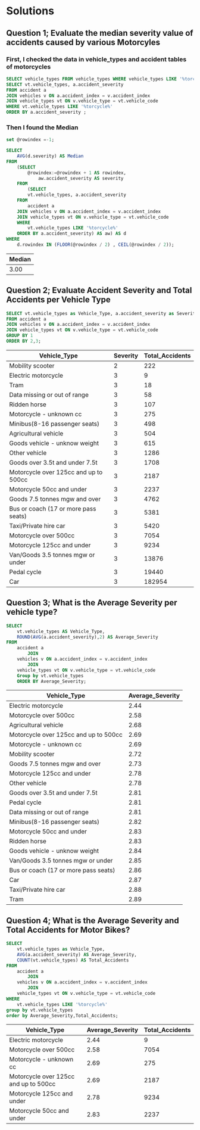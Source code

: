 # Solutions
## Question 1; Evaluate the median severity value of accidents caused by various Motorcyles
### First, I checked the data in vehicle_types and accident tables of motorcycles
````sql
SELECT vehicle_types FROM vehicle_types WHERE vehicle_types LIKE '%torcycle%';
SELECT vt.vehicle_types, a.accident_severity
FROM accident a
JOIN vehicles v ON a.accident_index = v.accident_index
JOIN vehicle_types vt ON v.vehicle_type = vt.vehicle_code
WHERE vt.vehicle_types LIKE '%torcycle%'
ORDER BY a.accident_severity ;
  ````
### Then I found the Median
````sql
set @rowindex =-1;

SELECT 
    AVG(d.severity) AS Median
FROM
    (SELECT 
        @rowindex:=@rowindex + 1 AS rowindex,
            aw.accident_severity AS severity
    FROM
        (SELECT 
        vt.vehicle_types, a.accident_severity
    FROM
        accident a
    JOIN vehicles v ON a.accident_index = v.accident_index
    JOIN vehicle_types vt ON v.vehicle_type = vt.vehicle_code
    WHERE
        vt.vehicle_types LIKE '%torcycle%'
    ORDER BY a.accident_severity) AS aw) AS d
WHERE
    d.rowindex IN (FLOOR(@rowindex / 2) , CEIL(@rowindex / 2));
  ````
  
| Median |
| ------ |
| 3.00   |

## Question 2; Evaluate Accident Severity and Total Accidents per Vehicle Type
````sql
SELECT vt.vehicle_types as Vehicle_Type, a.accident_severity as Severity, count(vt.vehicle_types) as Total_Accidents
FROM accident a
JOIN vehicles v ON a.accident_index = v.accident_index
JOIN vehicle_types vt ON v.vehicle_type = vt.vehicle_code
GROUP BY 1
ORDER BY 2,3;
  ````
  
| Vehicle_Type                           | Severity | Total_Accidents |
| -------------------------------------  | -------- | --------------- |
| Mobility scooter                       | 2        | 222             |
| Electric motorcycle                    | 3        | 9               |
| Tram                                   | 3        | 18              |
| Data missing or out of range           | 3        | 58              |
| Ridden horse                           | 3        | 107             |
| Motorcycle - unknown cc                | 3        | 275             |
| Minibus(8-16 passenger seats)          | 3        | 498             |
| Agricultural vehicle                   | 3        | 504             |
| Goods vehicle - unknow weight          | 3        | 615             |
| Other vehicle                          | 3        | 1286            |
| Goods over 3.5t and under 7.5t         | 3        | 1708            |
| Motorcycle over 125cc and up to 500cc  | 3        | 2187            |
| Motorcycle 50cc and under              | 3        | 2237            |
| Goods 7.5 tonnes mgw and over          | 3        | 4762            |
| Bus or coach (17 or more pass seats)   | 3        | 5381            |
| Taxi/Private hire car                  | 3        | 5420            |
| Motorcycle over 500cc                  | 3        | 7054            |
| Motorcycle 125cc and under             | 3        | 9234            |
| Van/Goods 3.5 tonnes mgw or under      | 3        | 13876           |
| Pedal cycle                            | 3        | 19440           |
| Car                                    | 3        | 182954          |

## Question 3; What is the Average Severity per vehicle type?
````sql
SELECT 
    vt.vehicle_types AS Vehicle_Type,
    ROUND(AVG(a.accident_severity),2) AS Average_Severity
FROM
    accident a
        JOIN
    vehicles v ON a.accident_index = v.accident_index
        JOIN
    vehicle_types vt ON v.vehicle_type = vt.vehicle_code
    Group by vt.vehicle_types
    ORDER BY Average_Severity;
  ````
     
| Vehicle_Type                           | Average_Severity |
| -------------------------------------  | ---------------- |
| Electric motorcycle                    | 2.44             |
| Motorcycle over 500cc                  | 2.58             |
| Agricultural vehicle                   | 2.68             |
| Motorcycle over 125cc and up to 500cc  | 2.69             |
| Motorcycle - unknown cc                | 2.69             |
| Mobility scooter                       | 2.72             |
| Goods 7.5 tonnes mgw and over          | 2.73             |
| Motorcycle 125cc and under             | 2.78             |
| Other vehicle                          | 2.78             |
| Goods over 3.5t and under 7.5t         | 2.81             |
| Pedal cycle                            | 2.81             |
| Data missing or out of range           | 2.81             |
| Minibus(8-16 passenger seats)          | 2.82             |
| Motorcycle 50cc and under              | 2.83             |
| Ridden horse                           | 2.83             |
| Goods vehicle - unknow weight          | 2.84             |
| Van/Goods 3.5 tonnes mgw or under      | 2.85             |
| Bus or coach (17 or more pass seats)   | 2.86             |
| Car                                    | 2.87             |
| Taxi/Private hire car                  | 2.88             |
| Tram                                   | 2.89             | 

## Question 4; What is the Average Severity and Total Accidents for Motor Bikes?
````sql
SELECT 
    vt.vehicle_types as Vehicle_Type,
    AVG(a.accident_severity) AS Average_Severity,
    COUNT(vt.vehicle_types) AS Total_Accidents
FROM
    accident a
        JOIN
    vehicles v ON a.accident_index = v.accident_index
        JOIN
    vehicle_types vt ON v.vehicle_type = vt.vehicle_code
WHERE
    vt.vehicle_types LIKE '%torcycle%'
group by vt.vehicle_types
order by Average_Severity,Total_Accidents;
````

| Vehicle_Type                           | Average_Severity | Total_Accidents |
| -------------------------------------  | ---------------- | --------------- |
| Electric motorcycle                    | 2.44             | 9               |
| Motorcycle over 500cc                  | 2.58             | 7054            |
| Motorcycle - unknown cc                | 2.69             | 275             |
| Motorcycle over 125cc and up to 500cc  | 2.69             | 2187            |
| Motorcycle 125cc and under             | 2.78             | 9234            |
| Motorcycle 50cc and under              | 2.83             | 2237            |


